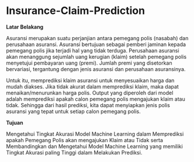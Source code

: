 # Insurance-Claim-Prediction

**Latar Belakang**

Asuransi merupakan suatu perjanjian antara pemegang polis (nasabah) dan perusahaan asuransi. Asuransi bertujuan sebagai pemberi jaminan kepada pemegang polis jika terjadi hal yang tidak terduga. Perusahaan asuransi akan menanggung sejumlah uang kerugian (klaim) setelah pemegang polis menyetujui pembayaran uang (premi). Jumlah premi yang disetorkan bervariasi, tergantung dengan jenis asuransi dan perusahaan asuransinya.

Untuk itu, memprediksi klaim asuransi untuk menyesuaikan harga dan mudah diakses. Jika tidak akurat dalam memprediksi klaim, maka dapat menaikan/menurunkan harga polis. Output yang diperoleh dari model adalah memprediksi apakah calon pemegang  polis mengajukan klaim atau tidak. Sehingga dari hasil prediksi, kita dapat menyiapkan jenis polis asuransi yang tepat untuk setiap calon pemegang polis.

**Tujuan**

Mengetahui Tingkat Akurasi Model Machine Learning dalam Memprediksi apakah Pemegang Polis akan mengajukan Klaim atau Tidak serta Membandingkan dan Mengetahui Model Machine Learning yang memiliki Tingkat Akurasi paling Tinggi dalam Melakukan Prediksi.


